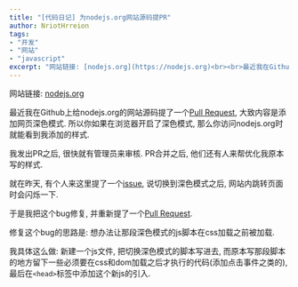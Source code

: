 ```yaml
---
title: "[代码日记] 为nodejs.org网站源码提PR"
author: NriotHrreion
tags:
- "开发"
- "网站"
- "javascript"
excerpt: "网站链接: [nodejs.org](https://nodejs.org)<br><br>最近我在Github上给nodejs.org的网站源码提了一个[Pull Request](https://github.com/nodejs/nodejs.org/pull/4139), 大致内容是添加网页深色模式. 所以你如果在浏览器开启了深色模式, 那么你访问nodejs.org时就能看到我添加的样式."
---
```


网站链接: [nodejs.org](https://nodejs.org)

最近我在Github上给nodejs.org的网站源码提了一个[Pull Request](https://github.com/nodejs/nodejs.org/pull/4139), 大致内容是添加网页深色模式. 所以你如果在浏览器开启了深色模式, 那么你访问nodejs.org时就能看到我添加的样式.

我发出PR之后, 很快就有管理员来审核. PR合并之后, 他们还有人来帮优化我原本写的样式.

就在昨天, 有个人来这里提了一个[issue](https://github.com/nodejs/nodejs.org/issues/4167), 说切换到深色模式之后, 网站内跳转页面时会闪烁一下.

于是我把这个bug修复, 并重新提了一个[Pull Request](https://github.com/nodejs/nodejs.org/pull/4174).

修复这个bug的思路是: 想办法让那段深色模式的js脚本在css加载之前被加载.

我具体这么做: 新建一个js文件, 把切换深色模式的脚本写进去, 而原本写那段脚本的地方留下一些必须要在css和dom加载之后才执行的代码(添加点击事件之类的), 最后在`<head>`标签中添加这个新js的引入.
